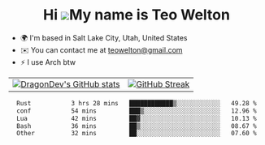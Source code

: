 <div align="center">
  
# Hi ![](https://user-images.githubusercontent.com/18350557/176309783-0785949b-9127-417c-8b55-ab5a4333674e.gif)My name is Teo Welton
</div>

*   🌍  I'm based in Salt Lake City, Utah, United States
*   ✉️  You can contact me at [teowelton@gmail.com](mailto:teowelton@gmail.com)
*   ⚡  I use Arch btw

<div align="center">

|||
|:-------------------------:|:-------------------------:|
| [![DragonDev's GitHub stats](https://github-readme-stats.vercel.app/api?username=DragonDev07&bg_color=1e1e2e&text_color=cdd6f4&icon_color=cba6f7&title_color=94e2d5)](https://github.com/DragonDev07) | [![GitHub Streak](https://streak-stats.demolab.com?user=DragonDev07&theme=catppuccin-mocha)](https://git.io/streak-stats) |

<!--START_SECTION:waka-->

```txt
Rust           3 hrs 28 mins   ████████████▒░░░░░░░░░░░░   49.28 %
conf           54 mins         ███▒░░░░░░░░░░░░░░░░░░░░░   12.96 %
Lua            42 mins         ██▓░░░░░░░░░░░░░░░░░░░░░░   10.13 %
Bash           36 mins         ██▒░░░░░░░░░░░░░░░░░░░░░░   08.67 %
Other          32 mins         ██░░░░░░░░░░░░░░░░░░░░░░░   07.60 %
```

<!--END_SECTION:waka-->

</div>
